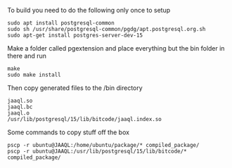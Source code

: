 To build you need to do the following only once to setup

    sudo apt install postgresql-common
    sudo sh /usr/share/postgresql-common/pgdg/apt.postgresql.org.sh
    sudo apt-get install postgres-server-dev-15

Make a folder called pgextension and place everything but the bin folder in there and run
    
    make
    sudo make install

Then copy generated files to the /bin directory
    
    jaaql.so
    jaaql.bc
    jaaql.o
    /usr/lib/postgresql/15/lib/bitcode/jaaql.index.so

Some commands to copy stuff off the box

    pscp -r ubuntu@JAAQL:/home/ubuntu/package/* compiled_package/
    pscp -r ubuntu@JAAQL:/usr/lib/postgresql/15/lib/bitcode/* compiled_package/
